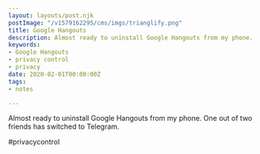 ```yaml
---
layout: layouts/post.njk
postImage: "/v1579162295/cms/imgs/trianglify.png"
title: Google Hangouts
description: Almost ready to uninstall Google Hangouts from my phone.
keywords:
- Google Hangouts
- privacy control
- privacy
date: 2020-02-01T00:00:00Z
tags:
- notes

---
```

Almost ready to uninstall Google Hangouts from my phone. One out of two friends has switched to Telegram.

\#privacycontrol